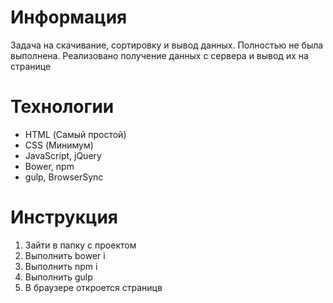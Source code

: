 # Информация

Задача на скачивание, сортировку и вывод данных.
Полностью не была выполнена.
Реализовано получение данных с сервера и вывод их на странице

# Технологии

- HTML (Самый простой)
- CSS (Минимум)
- JavaScript, jQuery
- Bower, npm
- gulp, BrowserSync

# Инструкция

1. Зайти в папку с проектом
2. Выполнить bower i
3. Выполнить npm i
4. Выполнить gulp
5. В браузере откроется страницв